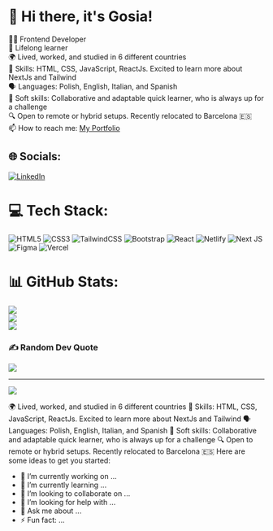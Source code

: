 # 💫 Hi there, it's Gosia!
👩‍💻 Frontend Developer <br>
🌱 Lifelong learner <br>
🌍 Lived, worked, and studied in 6 different countries<br>
🚀 Skills: HTML, CSS, JavaScript, ReactJs. Excited to learn more about NextJs and Tailwind<br>
🗣 Languages: Polish, English, Italian, and Spanish<br>
🤝 Soft skills: Collaborative and adaptable quick learner, who is always up for a challenge<br>
🔍 Open to remote or hybrid setups. Recently relocated to Barcelona 🇪🇸 <br>
📫 How to reach me: [My Portfolio](https://malgorzata-stano.netlify.app/) <br>

## 🌐 Socials:
[![LinkedIn](https://img.shields.io/badge/LinkedIn-%230077B5.svg?logo=linkedin&logoColor=white)](https://linkedin.com/in/https://www.linkedin.com/in/malgorzata-stano/)

# 💻 Tech Stack:
![HTML5](https://img.shields.io/badge/html5-%23E34F26.svg?style=for-the-badge&logo=html5&logoColor=white)
![CSS3](https://img.shields.io/badge/css3-%231572B6.svg?style=for-the-badge&logo=css3&logoColor=white)
![TailwindCSS](https://img.shields.io/badge/tailwindcss-%2338B2AC.svg?style=for-the-badge&logo=tailwind-css&logoColor=white)
![Bootstrap](https://img.shields.io/badge/bootstrap-%238511FA.svg?style=for-the-badge&logo=bootstrap&logoColor=white)
![React](https://img.shields.io/badge/react-%2320232a.svg?style=for-the-badge&logo=react&logoColor=%2361DAFB) ![Netlify](https://img.shields.io/badge/netlify-%23000000.svg?style=for-the-badge&logo=netlify&logoColor=#00C7B7) ![Next JS](https://img.shields.io/badge/Next-black?style=for-the-badge&logo=next.js&logoColor=white) ![Figma](https://img.shields.io/badge/figma-%23F24E1E.svg?style=for-the-badge&logo=figma&logoColor=white) ![Vercel](https://img.shields.io/badge/vercel-%23000000.svg?style=for-the-badge&logo=vercel&logoColor=white) 
# 📊 GitHub Stats:
![](https://github-readme-stats.vercel.app/api?username=gosiast&theme=jolly&hide_border=false&include_all_commits=true&count_private=true)<br/>
![](https://github-readme-streak-stats.herokuapp.com/?user=gosiast&theme=jolly&hide_border=false)<br/>
![](https://github-readme-stats.vercel.app/api/top-langs/?username=gosiast&theme=jolly&hide_border=false&include_all_commits=true&count_private=true&layout=compact)

### ✍️ Random Dev Quote
![](https://quotes-github-readme.vercel.app/api?type=horizontal&theme=radical)

---
[![](https://visitcount.itsvg.in/api?id=gosiast&icon=0&color=0)](https://visitcount.itsvg.in)

<!-- Proudly created with GPRM ( https://gprm.itsvg.in ) -->
<!--
**gosiast/gosiast** is a ✨ _special_ ✨ repository because its `README.md` (this file) appears on your GitHub profile.-->
🌍 Lived, worked, and studied in 6 different countries
🚀 Skills: HTML, CSS, JavaScript, ReactJs. Excited to learn more about NextJs and Tailwind
🗣 Languages: Polish, English, Italian, and Spanish
🤝 Soft skills: Collaborative and adaptable quick learner, who is always up for a challenge
🔍 Open to remote or hybrid setups. Recently relocated to Barcelona 🇪🇸
Here are some ideas to get you started:

- 🔭 I’m currently working on ...
- 🌱 I’m currently learning ...
- 👯 I’m looking to collaborate on ...
- 🤔 I’m looking for help with ...
- 💬 Ask me about ...
- ⚡ Fun fact: ...

